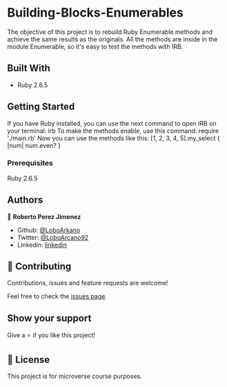 # Building-Blocks-Enumerables
The objective of this project is to rebuild Ruby Enumerable methods and achieve the same results as the originals.
All the methods are inside in the module Enumerable, so it's easy to test the methods with IRB.

## Built With

- Ruby 2.6.5

## Getting Started

If you have Ruby installed, you can use the next command to open IRB on your terminal: irb
To make the methods enable, use this command: require './main.rb'
Now you can use the methods like this: [1, 2, 3, 4, 5].my_select { |num| num.even? }


### Prerequisites

Ruby 2.6.5

## Authors

👤 **Roberto Perez Jimenez**

- Github: [@LoboArkano](https://github.com/LoboArkano)
- Twitter: [@LoboArcano92](https://twitter.com/LoboArcano92)
- Linkedin: [linkedin](https://www.linkedin.com/in/jos%C3%A9-roberto-p%C3%A9rez-jim%C3%A9nez-97a729195/ )

## 🤝 Contributing

Contributions, issues and feature requests are welcome!

Feel free to check the [issues page](issues/).

## Show your support

Give a ⭐️ if you like this project!
 
## 📝 License

This project is for microverse course purposes.